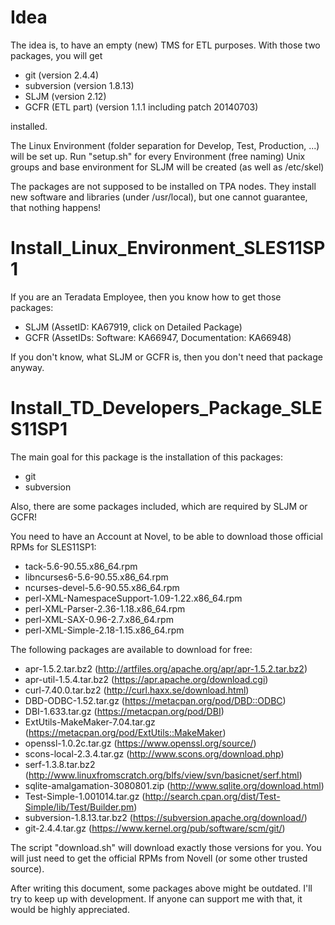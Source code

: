 Idea
====
The idea is, to have an empty (new) TMS for ETL purposes.
With those two packages, you will get

* git (version 2.4.4)
* subversion (version 1.8.13)
* SLJM (version 2.12)
* GCFR (ETL part) (version 1.1.1 including patch 20140703)

installed.

The Linux Environment (folder separation for Develop, Test, Production, ...)
will be set up. Run "setup.sh" for every Environment (free naming)
Unix groups and base environment for SLJM will be created (as well as /etc/skel)

The packages are not supposed to be installed on TPA nodes.
They install new software and libraries (under /usr/local), but one cannot
guarantee, that nothing happens!

Install_Linux_Environment_SLES11SP1
===================================
If you are an Teradata Employee, then you know how to get those packages:

* SLJM (AssetID: KA67919, click on Detailed Package)
* GCFR (AssetIDs: Software: KA66947, Documentation: KA66948)

If you don't know, what SLJM or GCFR is, then you don't need that package anyway.

Install_TD_Developers_Package_SLES11SP1
=======================================
The main goal for this package is the installation of this packages:

* git
* subversion

Also, there are some packages included, which are required by SLJM or GCFR!

You need to have an Account at Novel, to be able to download those official RPMs for SLES11SP1:

* tack-5.6-90.55.x86_64.rpm
* libncurses6-5.6-90.55.x86_64.rpm
* ncurses-devel-5.6-90.55.x86_64.rpm
* perl-XML-NamespaceSupport-1.09-1.22.x86_64.rpm
* perl-XML-Parser-2.36-1.18.x86_64.rpm
* perl-XML-SAX-0.96-2.7.x86_64.rpm
* perl-XML-Simple-2.18-1.15.x86_64.rpm

The following packages are available to download for free:

* apr-1.5.2.tar.bz2 (http://artfiles.org/apache.org/apr/apr-1.5.2.tar.bz2)
* apr-util-1.5.4.tar.bz2 (https://apr.apache.org/download.cgi)
* curl-7.40.0.tar.bz2 (http://curl.haxx.se/download.html)
* DBD-ODBC-1.52.tar.gz (https://metacpan.org/pod/DBD::ODBC)
* DBI-1.633.tar.gz (https://metacpan.org/pod/DBI)
* ExtUtils-MakeMaker-7.04.tar.gz (https://metacpan.org/pod/ExtUtils::MakeMaker)
* openssl-1.0.2c.tar.gz (https://www.openssl.org/source/)
* scons-local-2.3.4.tar.gz (http://www.scons.org/download.php)
* serf-1.3.8.tar.bz2 (http://www.linuxfromscratch.org/blfs/view/svn/basicnet/serf.html)
* sqlite-amalgamation-3080801.zip (http://www.sqlite.org/download.html)
* Test-Simple-1.001014.tar.gz (http://search.cpan.org/dist/Test-Simple/lib/Test/Builder.pm)
* subversion-1.8.13.tar.bz2 (https://subversion.apache.org/download/)
* git-2.4.4.tar.gz (https://www.kernel.org/pub/software/scm/git/)

The script "download.sh" will download exactly those versions for you. You will just need to get the
official RPMs from Novell (or some other trusted source).

After writing this document, some packages above might be outdated.
I'll try to keep up with development. If anyone can support me with that, it would be highly appreciated.
